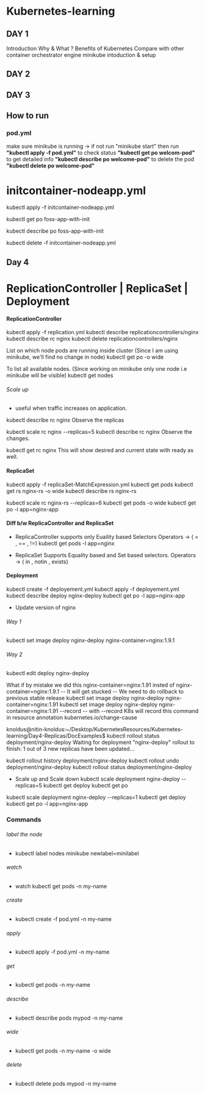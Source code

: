 # Kubernetes-learning

## DAY 1
Introduction
Why & What ?
Benefits of Kubernetes
Compare with other container orchestrator engine
minikube intoduction & setup

## DAY 2

## DAY 3

## How to run

### pod.yml
make sure minikube is running -> if not run "minikube start"
then run **"kubectl apply -f pod.yml"**
to check status **"kubectl get po welcom-pod"**
to get detailed info **"kubectl describe po welcome-pod"**
to delete the pod **"kubectl delete po welcome-pod"**

# initcontainer-nodeapp.yml
kubectl apply -f initcontainer-nodeapp.yml

kubectl get po foss-app-with-init

kubectl describe po foss-app-with-init

kubectl delete -f initcontainer-nodeapp.yml

## Day 4

# ReplicationController | ReplicaSet | Deployment

#### ReplicationController
 kubectl apply -f replication.yml 
 kubectl describe replicationcontrollers/nginx
 kubectl describe rc nginx
 kubectl delete replicationcontrollers/nginx

 List on which node pods are running inside cluster (Since I am using minikube, we'll find no change in node)
 kubectl get po -o wide

 To list all available nodes. (Since working on minikube only one node i.e minikube will be visible)
 kubectl get nodes


###### Scale up
* useful when traffic increases on application.

kubectl describe rc nginx
Observe the replicas

kubectl scale rc nginx --replicas=5
kubectl describe rc nginx
Observe the changes.

kubectl get rc nginx
This will show desired and current state with ready as well.

#### ReplicaSet
<!-- When to use ReplicaSet?
It is recommend to use Deployments instead of directly using ReplicaSets, unless you require custom update orchestration or don't require updates at all. -->

kubectl apply -f replicaSet-MatchExpression.yml 
kubectl get pods
kubectl get rs nginx-rs -o wide
kubectl describe rs nginx-rs

kubectl scale rc nginx-rs --replicas=6
kubectl get pods -o wide
kubectl get po -l app=nginx-app

#### Diff b/w ReplicaController and ReplicaSet
* ReplicaController
supports only Euaility based Selectors
Operators -> ( = , == , !=)
kubectl get pods -l app=nginx 

* ReplicaSet
Supports Equality based and Set based selectors.
Operators -> ( in , notin , exists)


#### Deployment
kubectl create -f deployement.yml 
kubectl apply -f deployement.yml 
kubectl describe deploy nginx-deploy
kubectl get po -l app=nginx-app

* Update version of nginx
###### Way 1
kubectl set image deploy nginx-deploy nginx-container=nginx:1.9.1

###### Way 2
kubectl edit deploy nginx-deploy

What if by mistake we did this nginx-container=nginx:1.91 insted of nginx-container=nginx:1.9.1
-- It will get stucked
-- We need to do rollback to previous stable release
kubectl set image deploy nginx-deploy nginx-container=nginx:1.91
kubectl set image deploy nginx-deploy nginx-container=nginx:1.91 --record
-- with --record K8s will record this command in resource annotation kubernetes.io/change-cause

knoldus@nitin-knoldus:~/Desktop/KubernetesResources/Kubernetes-learning/Day4-Replicas/DocExamples$ kubectl rollout status deployment/nginx-deploy
Waiting for deployment "nginx-deploy" rollout to finish: 1 out of 3 new replicas have been updated...

kubectl rollout history deployment/nginx-deploy
kubectl rollout undo deployment/nginx-deploy
kubectl rollout status deployment/nginx-deploy

* Scale up and Scale down
kubectl scale deployment nginx-deploy --replicas=5
kubectl get deploy
kubectl get po

kubectl scale deployment nginx-deploy --replicas=1
kubectl get deploy
kubectl get po -l app=nginx-app


### Commands

###### label the node
* kubectl label nodes minikube newlabel=minilabel

###### watch
* watch kubectl get pods -n my-name

###### create
* kubectl create -f pod.yml -n my-name

###### apply
* kubectl apply -f pod.yml -n my-name

###### get
* kubectl get pods -n my-name

###### describe
* kubectl describe pods mypod -n my-name

###### wide 
* kubectl get pods -n my-name -o wide

###### delete
* kubectl delete pods mypod -n my-name




